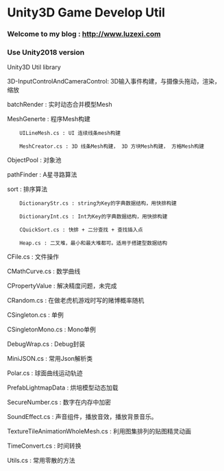 Unity3D Game Develop Util
===========

### Welcome to my blog : http://www.luzexi.com 

### Use Unity2018 version

Unity3D Util library

3D-InputControlAndCameraControl: 3D输入事件构建，与摄像头拖动，渲染，缩放

batchRender : 实时动态合并模型Mesh

MeshGenerte : 程序Mesh构建

		UILineMesh.cs : UI 连续线条mesh构建

		MeshCreator.cs : 3D 线条Mesh构建， 3D 方块Mesh构建， 方格Mesh构建

ObjectPool : 对象池

pathFinder : A星寻路算法

sort : 排序算法

		DictionaryStr.cs : string为Key的字典数据结构，用快排构建

		DictionaryInt.cs : Int为Key的字典数据结构，用快排构建
		
		CQuickSort.cs : 快排 + 二分查找 + 查找插入点

		Heap.cs : 二叉堆，最小和最大堆都可。适用于搭建型数据结构

CFile.cs : 文件操作

CMathCurve.cs : 数学曲线

CPropertyValue : 解决精度问题，未完成

CRandom.cs : 在做老虎机游戏时写的赌博概率随机

CSingleton.cs : 单例

CSingletonMono.cs : Mono单例

DebugWrap.cs : Debug封装

MiniJSON.cs : 常用Json解析类

Polar.cs : 球面曲线运动轨迹

PrefabLightmapData : 烘培模型动态加载

SecureNumber.cs : 数字在内存中加密

SoundEffect.cs : 声音组件，播放音效，播放背景音乐。

TextureTileAnimationWholeMesh.cs : 利用图集排列的贴图精灵动画

TimeConvert.cs : 时间转换

Utils.cs : 常用零散的方法
